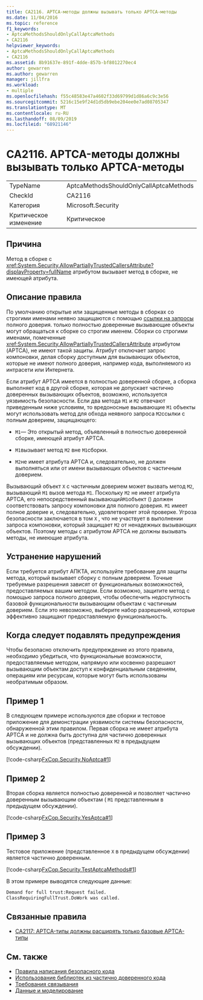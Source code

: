 ```yaml
---
title: CA2116. APTCA-методы должны вызывать только APTCA-методы
ms.date: 11/04/2016
ms.topic: reference
f1_keywords:
- AptcaMethodsShouldOnlyCallAptcaMethods
- CA2116
helpviewer_keywords:
- AptcaMethodsShouldOnlyCallAptcaMethods
- CA2116
ms.assetid: 8b91637e-891f-4dde-857b-bf8012270ec4
author: gewarren
ms.author: gewarren
manager: jillfra
ms.workload:
- multiple
ms.openlocfilehash: f55c48583e47a4602f33d69799d1d86a6c9c3e56
ms.sourcegitcommit: 5216c15e9f24d1d5db9ebe204ee0e7ad08705347
ms.translationtype: MT
ms.contentlocale: ru-RU
ms.lasthandoff: 08/09/2019
ms.locfileid: "68921146"
---
```

# <a name="ca2116-aptca-methods-should-only-call-aptca-methods"></a>CA2116. APTCA-методы должны вызывать только APTCA-методы

|||
|-|-|
|TypeName|AptcaMethodsShouldOnlyCallAptcaMethods|
|CheckId|CA2116|
|Категория|Microsoft.Security|
|Критическое изменение|Критическое|

## <a name="cause"></a>Причина

Метод в сборке с <xref:System.Security.AllowPartiallyTrustedCallersAttribute?displayProperty=fullName> атрибутом вызывает метод в сборке, не имеющей атрибута.

## <a name="rule-description"></a>Описание правила

По умолчанию открытые или защищенные методы в сборках со строгими именами неявно защищаются с помощью [ссылки на запросы](/dotnet/framework/misc/link-demands) полного доверия. только полностью доверенные вызывающие объекты могут обращаться к сборке со строгим именем. Сборки со строгими именами, помеченные <xref:System.Security.AllowPartiallyTrustedCallersAttribute> атрибутом (APTCA), не имеют такой защиты. Атрибут отключает запрос компоновки, делая сборку доступным для вызывающих объектов, которые не имеют полного доверия, например кода, выполняемого из интрасети или Интернета.

Если атрибут APTCA имеется в полностью доверенной сборке, а сборка выполняет код в другой сборке, которая не допускает частично доверенных вызывающих объектов, возможно, используется уязвимость безопасности. Если два метода `M1` и `M2` отвечают приведенным ниже условиям, то вредоносные вызывающие `M1` объекты могут использовать метод для обхода неявного запроса `M2`ссылки с полным доверием, защищающего:

- `M1`— Это открытый метод, объявленный в полностью доверенной сборке, имеющей атрибут APTCA.

- `M1`вызывает метод `M2` вне `M1`сборки.

- `M2`не имеет атрибута APTCA и, следовательно, не должен выполняться или от имени вызывающих объектов с частичным доверием.

Вызывающий объект `X` с частичным доверием может вызвать метод `M2`, вызывающий `M1` вызов метода `M1`. Поскольку `M2` не имеет атрибута APTCA, его непосредственный вызывающий`M1`объект () должен соответствовать запросу компоновки для полного доверия. `M1` имеет полное доверие и, следовательно, удовлетворяет этой проверке. Угроза безопасности заключается в том `X` , что не участвует в выполнении запроса компоновки, который защищает `M2` от ненадежных вызывающих объектов. Поэтому методы с атрибутом APTCA не должны вызывать методы, не имеющие атрибута.

## <a name="how-to-fix-violations"></a>Устранение нарушений
Если требуется атрибут АПКТА, используйте требование для защиты метода, который вызывает сборку с полным доверием. Точные требуемые разрешения зависят от функциональных возможностей, предоставляемых вашим методом. Если возможно, защитите метод с помощью запроса полного доверия, чтобы обеспечить недоступность базовой функциональности вызывающим объектам с частичным доверием. Если это невозможно, выберите набор разрешений, которые эффективно защищают предоставляемую функциональность.

## <a name="when-to-suppress-warnings"></a>Когда следует подавлять предупреждения
Чтобы безопасно отключить предупреждение из этого правила, необходимо убедиться, что функциональные возможности, предоставляемые методом, напрямую или косвенно разрешают вызывающим объектам доступ к конфиденциальным сведениям, операциям или ресурсам, которые могут быть использованы необратимым образом.

## <a name="example-1"></a>Пример 1
В следующем примере используются две сборки и тестовое приложение для демонстрации уязвимости системы безопасности, обнаруженной этим правилом. Первая сборка не имеет атрибута APTCA и не должна быть доступна для частично доверенных вызывающих объектов (представленных `M2` в предыдущем обсуждении).

[!code-csharp[FxCop.Security.NoAptca#1](../code-quality/codesnippet/CSharp/ca2116-aptca-methods-should-only-call-aptca-methods_1.cs)]

## <a name="example-2"></a>Пример 2
Вторая сборка является полностью доверенной и позволяет частично доверенным вызывающим объектам ( `M1` представленным в предыдущем обсуждении).

[!code-csharp[FxCop.Security.YesAptca#1](../code-quality/codesnippet/CSharp/ca2116-aptca-methods-should-only-call-aptca-methods_2.cs)]

## <a name="example-3"></a>Пример 3
Тестовое приложение (представленное `X` в предыдущем обсуждении) является частично доверенным.

[!code-csharp[FxCop.Security.TestAptcaMethods#1](../code-quality/codesnippet/CSharp/ca2116-aptca-methods-should-only-call-aptca-methods_3.cs)]

В этом примере выводятся следующие данные:

```txt
Demand for full trust:Request failed.
ClassRequiringFullTrust.DoWork was called.
```

## <a name="related-rules"></a>Связанные правила

- [CA2117: APTCA-типы должны расширять только базовые APTCA-типы](../code-quality/ca2117-aptca-types-should-only-extend-aptca-base-types.md)

## <a name="see-also"></a>См. также

- [Правила написания безопасного кода](/dotnet/standard/security/secure-coding-guidelines)
- [Использование библиотек из частично доверенного кода](/dotnet/framework/misc/using-libraries-from-partially-trusted-code)
- [Требования связывания](/dotnet/framework/misc/link-demands)
- [Данные и моделирование](/dotnet/framework/data/index)